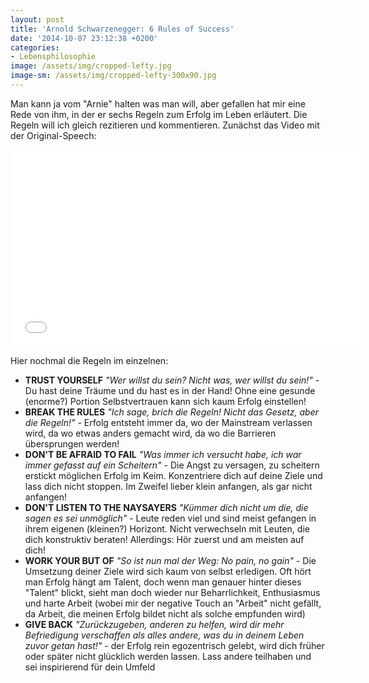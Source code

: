 ```yaml
---
layout: post
title: 'Arnold Schwarzenegger: 6 Rules of Success'
date: '2014-10-07 23:12:38 +0200'
categories:
- Lebensphilosophie
image: /assets/img/cropped-lefty.jpg
image-sm: /assets/img/cropped-lefty-300x90.jpg
---
```

Man kann ja vom "Arnie" halten was man will, aber gefallen hat mir eine Rede von ihm, in der er sechs
Regeln zum Erfolg im Leben erl&auml;utert. Die Regeln will ich gleich rezitieren und kommentieren. 
Zun&auml;chst das Video mit der Original-Speech:

<iframe src="&#47;&#47;www.youtube.com&#47;embed&#47;Ftl9Qk0v6Lg" width="560" height="315" frameborder="0" allowfullscreen="allowfullscreen"></iframe>

Hier nochmal die Regeln im einzelnen:

- **TRUST YOURSELF**
    *"Wer willst du sein? Nicht was, wer willst du sein!"* - Du hast deine Tr&auml;ume und du hast es in der 
    Hand! Ohne eine gesunde (enorme?) Portion Selbstvertrauen kann sich kaum Erfolg einstellen!
- **BREAK THE RULES**
    *"Ich sage, brich die Regeln! Nicht das Gesetz, aber die Regeln!"* - Erfolg entsteht immer da, wo der 
    Mainstream verlassen wird, da wo etwas anders gemacht wird, da wo die Barrieren &uuml;bersprungen werden!
- **DON'T BE AFRAID TO FAIL**
    *"Was immer ich versucht habe, ich war immer gefasst auf ein Scheitern"* - Die Angst zu versagen, zu 
    scheitern erstickt m&ouml;glichen Erfolg im Keim. Konzentriere dich auf deine Ziele und lass dich nicht 
    stoppen. Im Zweifel lieber klein anfangen, als gar nicht anfangen!
- **DON'T LISTEN TO THE NAYSAYERS**
    *"K&uuml;mmer dich nicht um die, die sagen es sei unm&ouml;glich"* - Leute reden viel und sind meist
    gefangen in ihrem eigenen (kleinen?) Horizont. Nicht verwechseln mit Leuten, die dich konstruktiv 
    beraten! Allerdings: H&ouml;r zuerst und am meisten auf dich!
- **WORK YOUR BUT OF**
    *"So ist nun mal der Weg: No pain, no gain"* - Die Umsetzung deiner Ziele wird sich kaum von selbst 
    erledigen. Oft h&ouml;rt man Erfolg h&auml;ngt am Talent, doch wenn man genauer hinter dieses "Talent" 
    blickt, sieht man doch wieder nur Beharrlichkeit, Enthusiasmus und harte Arbeit (wobei mir der negative 
    Touch an "Arbeit" nicht gef&auml;llt, da Arbeit, die meinen Erfolg bildet nicht als solche empfunden wird)
- **GIVE BACK**
    *"Zur&uuml;ckzugeben, anderen zu helfen, wird dir mehr Befriedigung verschaffen als alles andere, 
    was du in deinem Leben zuvor getan hast!"* - der Erfolg rein egozentrisch gelebt, wird dich fr&uuml;her 
    oder sp&auml;ter nicht gl&uuml;cklich werden lassen. Lass andere teilhaben und sei inspirierend f&uuml;r 
    dein Umfeld

